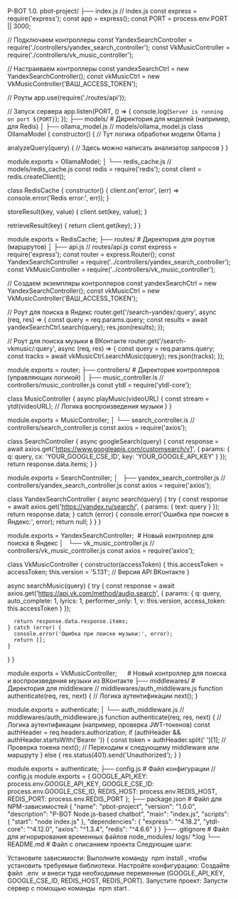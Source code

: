 P-BOT 1.0.
pbot-project/
├── index.js // index.js
const express = require('express');
const app = express();
const PORT = process.env.PORT || 3000;

// Подключаем контроллеры
const YandexSearchController = require('./controllers/yandex_search_controller');
const VkMusicController = require('./controllers/vk_music_controller');

// Настраиваем контроллеры
const yandexSearchCtrl = new YandexSearchController();
const vkMusicCtrl = new VkMusicController('ВАШ_ACCESS_TOKEN');

// Роуты
app.use(require('./routes/api'));

// Запуск сервера
app.listen(PORT, () => {
  console.log(`Server is running on port ${PORT}`);
});
├── models/           # Директория для моделей (например, для Redis)
│   ├── ollama_model.js // models/ollama_model.js
class OllamaModel {
  constructor() {
    // Тут логика обработки модели Ollama
  }

  analyzeQuery(query) {
    // Здесь можно написать анализатор запросов
  }
}

module.exports = OllamaModel;
│   └── redis_cache.js // models/redis_cache.js
const redis = require('redis');
const client = redis.createClient();

class RedisCache {
  constructor() {
    client.on('error', (err) => console.error('Redis error:', err));
  }

  storeResult(key, value) {
    client.set(key, value);
  }

  retrieveResult(key) {
    return client.get(key);
  }
}

module.exports = RedisCache;
├── routes/           # Директория для роутов (маршрутов)
│   ├── api.js // routes/api.js
const express = require('express');
const router = express.Router();
const YandexSearchController = require('../controllers/yandex_search_controller');
const VkMusicController = require('../controllers/vk_music_controller');

// Создаем экземпляры контроллеров
const yandexSearchCtrl = new YandexSearchController();
const vkMusicCtrl = new VkMusicController('ВАШ_ACCESS_TOKEN');

// Роут для поиска в Яндекс
router.get('/search-yandex/:query', async (req, res) => {
  const query = req.params.query;
  const results = await yandexSearchCtrl.search(query);
  res.json(results);
});

// Роут для поиска музыки в ВКонтакте
router.get('/search-vkmusic/:query', async (req, res) => {
  const query = req.params.query;
  const tracks = await vkMusicCtrl.searchMusic(query);
  res.json(tracks);
});

module.exports = router;
├── controllers/      # Директория контроллеров (управляющих логикой)
│   ├── music_controller.is // controllers/music_controller.js
const ytdl = require('ytdl-core');

class MusicController {
  async playMusic(videoURL) {
    const stream = ytdl(videoURL);
    // Логика воспроизведения музыки
  }
}

module.exports = MusicController;
│   └── search_controller.is // controllers/search_controller.js
const axios = require('axios');

class SearchController {
  async googleSearch(query) {
    const response = await axios.get('https://www.googleapis.com/customsearch/v1', {
      params: {
        q: query,
        cx: 'YOUR_GOOGLE_CSE_ID',
        key: 'YOUR_GOOGLE_API_KEY'
      }
    });
    return response.data.items;
  }
}

module.exports = SearchController;
│   ├── yandex_search_controller.js // controllers/yandex_search_controller.js
const axios = require('axios');

class YandexSearchController {
  async search(query) {
    try {
      const response = await axios.get('https://yandex.ru/search/', {
        params: {
          text: query
        }
      });
      return response.data;
    } catch (error) {
      console.error('Ошибка при поиске в Яндекс:', error);
      return null;
    }
  }
}

module.exports = YandexSearchController;  # Новый контроллер для поиска в Яндекс
│   └── vk_music_controller.js // controllers/vk_music_controller.js
const axios = require('axios');

class VkMusicController {
  constructor(accessToken) {
    this.accessToken = accessToken;
    this.version = '5.131'; // Версия API ВКонтакте
  }

  async searchMusic(query) {
    try {
      const response = await axios.get('https://api.vk.com/method/audio.search', {
        params: {
          q: query,
          auto_complete: 1,
          lyrics: 1,
          performer_only: 1,
          v: this.version,
          access_token: this.accessToken
        }
      });

      return response.data.response.items;
    } catch (error) {
      console.error('Ошибка при поиске музыки:', error);
      return [];
    }
  }
}

module.exports = VkMusicController;      # Новый контроллер для поиска и воспроизведения музыки из ВКонтакте
├── middlewares/      # Директория для middleware // middlewares/auth_middleware.js
function authenticate(req, res, next) {
  // Логика аутентификации
  next();
}

module.exports = authenticate;
│   └── auth_middleware.js // middlewares/auth_middleware.js
function authenticate(req, res, next) {
  // Логика аутентификации (например, проверка JWT-токенов)
  const authHeader = req.headers.authorization;
  if (authHeader && authHeader.startsWith('Bearer ')) {
    const token = authHeader.split(' ')[1];
    // Проверка токена
    next(); // Переходим к следующему middleware или маршруту
  } else {
    res.status(401).send('Unauthorized');
  }
}

module.exports = authenticate;
├── config.js         # Файл конфигурации // config.js
module.exports = {
  GOOGLE_API_KEY: process.env.GOOGLE_API_KEY,
  GOOGLE_CSE_ID: process.env.GOOGLE_CSE_ID,
  REDIS_HOST: process.env.REDIS_HOST,
  REDIS_PORT: process.env.REDIS_PORT
};
├── package.json      # Файл для NPM-зависимостей {
  "name": "pbot-project",
  "version": "1.0.0",
  "description": "P-BOT Node.js-based chatbot",
  "main": "index.js",
  "scripts": {
    "start": "node index.js"
  },
  "dependencies": {
    "express": "^4.18.2",
    "ytdl-core": "^4.12.0",
    "axios": "^1.3.4",
    "redis": "^4.6.6"
  }
}
├── .gitignore        # Файл для игнорирования временных файлов node_modules/
logs/
*.log
└── README.md         # Файл с описанием проекта Следующие шаги:

Установите зависимости: Выполните команду  npm install , чтобы установить требуемые библиотеки.
Настройте конфигурацию: Создайте файл  .env  и внеси туда необходимые переменные (GOOGLE_API_KEY, GOOGLE_CSE_ID, REDIS_HOST, REDIS_PORT).
Запустите проект: Запусти сервер с помощью команды  npm start .
